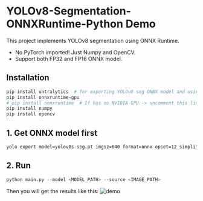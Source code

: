 # YOLOv8-Segmentation-ONNXRuntime-Python Demo

This project implements YOLOv8 segmentation using ONNX Runtime.

- No PyTorch imported! Just Numpy and OpenCV.
- Support both FP32 and FP16 ONNX model.

## Installation

```bash
pip install untralytics  # for exporting YOLOv8-seg ONNX model and using some basic functions
pip install onnxruntime-gpu
# pip install onnxruntime  # If has no NVIDIA GPU -> uncomment this line
pip install numpy
pip install opencv
```

## 1. Get ONNX model first

```bash
yolo export model=yolov8s-seg.pt imgsz=640 format=onnx opset=12 simplify=true

```

## 2. Run

```python
python main.py --model <MODEL_PATH> --source <IMAGE_PATH>
```

Then you will get the results like this:
![demo](https://github.com/jamjamjon/ultralytics/assets/51357717/44759936-43d7-430b-89ea-c3af770c21c0)

